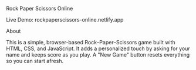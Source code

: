 Rock Paper Scissors Online

Live Demo: rockpaperscissors-online.netlify.app

About

This is a simple, browser-based Rock–Paper–Scissors game built with HTML, CSS, and JavaScript. It adds a personalized touch by asking for your name and keeps score as you play. A "New Game" button resets everything so you can start afresh.
